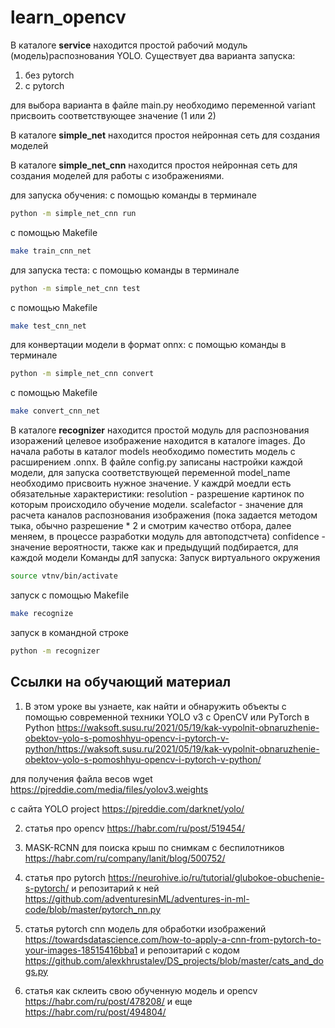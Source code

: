 # learn_opencv

В каталоге __service__ находится простой рабочий модуль (модель)распознования YOLO. Существует два варианта запуска:
1. без pytorch
2. с pytorch

для выбора варианта в файле main.py необходимо переменной variant присвоить соответствующее значение (1 или 2)

В каталоге __simple_net__ находится простоя нейронная сеть для создания моделей

В каталоге __simple_net_cnn__ находится простоя нейронная сеть для создания моделей для работы с изображениями.

для запуска обучения:
с помощью команды в терминале
```bash
python -m simple_net_cnn run
```
с помощью Makefile
```bash
make train_cnn_net
```
для запуска теста:
с помощью команды в терминале
```bash
python -m simple_net_cnn test
```
с помощью Makefile
```bash
make test_cnn_net
```
для конвертации модели в формат onnx:
с помощью команды в терминале
```bash
python -m simple_net_cnn convert
```
с помощью Makefile
```bash
make convert_cnn_net
```

В каталоге __recognizer__ находится простой модуль для распознования изоражений
целевое изображение находится в каталоге images. До начала работы в каталог models необходимо поместить
модель с расширением .onnx. В файле config.py записаны настройки каждой модели, для запуска соответствующей переменной
model_name необходимо присвоить нужное значение. У каждрй моедли есть обязательные характеристики:
resolution - разрешение картинок по которым происходило обучение модели.
scalefactor - значение для расчета каналов распознования изображения (пока задается методом тыка, обычно разрешение * 2 и смотрим качество отбора, далее меняем, в процессе разработки модуль для автоподстчета)
confidence - значение вероятности, также как и предыдущий подбирается, для каждой модели
Команды длЯ запуска:
Запуск виртуального окружения
```bash
source vtnv/bin/activate
```
запуск с помощью Makefile
```bash
make recognize
```
запуск в командной строке
```bash
python -m recognizer
```

## Ссылки на обучающий материал

1. В этом уроке вы узнаете, как найти и обнаружить объекты с помощью современной техники YOLO v3 с OpenCV или PyTorch в Python
https://waksoft.susu.ru/2021/05/19/kak-vypolnit-obnaruzhenie-obektov-yolo-s-pomoshhyu-opencv-i-pytorch-v-python/https://waksoft.susu.ru/2021/05/19/kak-vypolnit-obnaruzhenie-obektov-yolo-s-pomoshhyu-opencv-i-pytorch-v-python/

для получения файла весов wget https://pjreddie.com/media/files/yolov3.weights

с сайта YOLO project https://pjreddie.com/darknet/yolo/


2. статья про opencv
https://habr.com/ru/post/519454/

3. MASK-RCNN для поиска крыш по снимкам с беспилотников
https://habr.com/ru/company/lanit/blog/500752/

4. статья про pytorch https://neurohive.io/ru/tutorial/glubokoe-obuchenie-s-pytorch/
и репозитарий к ней https://github.com/adventuresinML/adventures-in-ml-code/blob/master/pytorch_nn.py

5. статья pytorch cnn модель для обработки изображений
https://towardsdatascience.com/how-to-apply-a-cnn-from-pytorch-to-your-images-18515416bba1
и репозитарий с кодом https://github.com/alexkhrustalev/DS_projects/blob/master/cats_and_dogs.py

6. статья как склеить свою обученную модель и opencv https://habr.com/ru/post/478208/ и еще https://habr.com/ru/post/494804/
